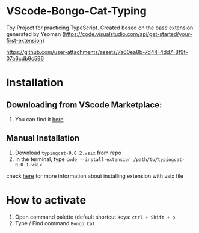 # VScode-Bongo-Cat-Typing
Toy Project for practicing TypeScript. Created based on the base extension generated by Yeoman (https://code.visualstudio.com/api/get-started/your-first-extension)

https://github.com/user-attachments/assets/7a60ea8b-7d44-4dd7-8f9f-07a6cdb9c596

# Installation
## Downloading from VScode Marketplace:
1. You can find it [here](https://marketplace.visualstudio.com/items?itemName=Cappucciyes.typingcat)

## Manual Installation
1. Download `typingcat-0.0.2.vsix` from repo
2. In the terminal, type `code --install-extension /path/to/typingcat-0.0.1.vsix`

check [here](https://code.visualstudio.com/docs/editor/extension-marketplace#_install-from-a-vsix) for more information about installing extension with vsix file

# How to activate
1. Open command palette (default shortcut keys: `ctrl + Shift + p`
2. Type / Find command `Bongo Cat`

